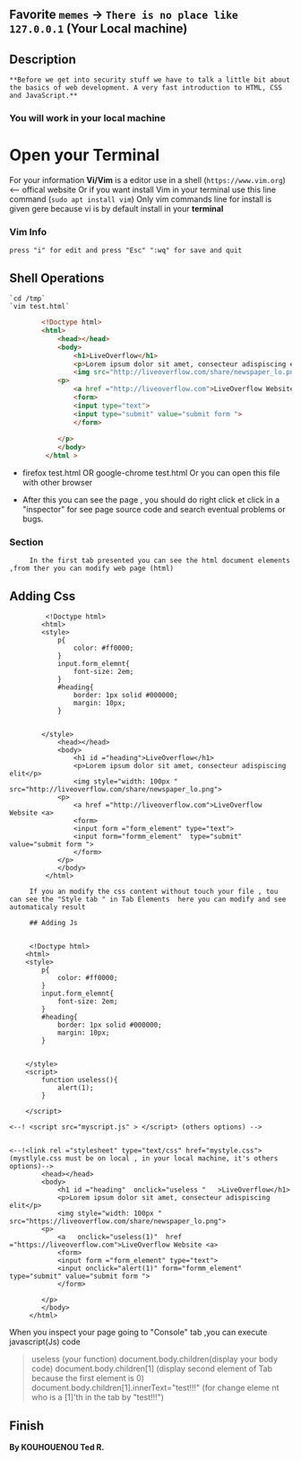  ## Favorite `memes` -> `There is no place like 127.0.0.1` (Your Local machine)

## Description
	**Before we get into security stuff we have to talk a little bit about the basics of web development. A very fast introduction to HTML, CSS and JavaScript.**

 ### You will work in your local machine
# Open your __Terminal__

For your information __Vi/Vim__ is a editor use in a shell (`https://www.vim.org`) <-- offical website 
Or if you want install Vim in your terminal use this line command (`sudo apt install vim`)
Only vim commands line for install is given gere because vi is by default install in your __terminal__

### Vim Info

`press "i" for edit and press "Esc" ":wq" for save and quit` 

## Shell Operations
	`cd /tmp`
	`vim test.html`
```html
		<!Doctype html> 
		<html>
			<head></head>
			<body>
				<h1>LiveOverflow</h1>
				<p>Lorem ipsum dolor sit amet, consecteur adispiscing elit</p>
				<img src="http://liveoverflow.com/share/newspaper_lo.png">
			<p>
				<a href ="http://liveoverflow.com">LiveOverflow Website <a>
				<form>
				<input type="text">
				<input type="submit" value="submit form ">
				</form>
				
			</p>		
			</body>		
		 </html > 
```
		
* firefox test.html OR google-chrome test.html Or you can open this file with other browser
		 
+ After this you can see the page , you should do right click et click in a "inspector"
		 for see page source code and search eventual problems or bugs.
		 
### Section
		 In the first tab presented you can see the html document elements ,from ther you can modify web page (html)
		 
## Adding Css

```html+css 
		 <!Doctype html> 
		<html>
		<style>
			p{
				color: #ff0000;
			}
			input.form_elemnt{
				font-size: 2em;
			}
			#heading{
				border: 1px solid #000000;
				margin: 10px;
			}
		
		
		</style>
			<head></head>
			<body>
				<h1 id ="heading">LiveOverflow</h1>
				<p>Lorem ipsum dolor sit amet, consecteur adispiscing elit</p>
				<img style="width: 100px " src="http://liveoverflow.com/share/newspaper_lo.png">
			<p>
				<a href ="http://liveoverflow.com">LiveOverflow Website <a>
				<form>
				<input form ="form_element" type="text">
				<input form="formm_element"  type="submit" value="submit form ">
				</form>				
			</p>		
			</body>		
		 </html>
```		 
		 If you an modify the css content without touch your file , tou can see the "Style tab " in Tab Elements  here you can modify and see automaticaly result
		 
		 ## Adding Js
		 
			 
		 <!Doctype html> 
		<html>
		<style>
			p{
				color: #ff0000;
			}
			input.form_elemnt{
				font-size: 2em;
			}
			#heading{
				border: 1px solid #000000;
				margin: 10px;
			}
		
		
		</style>
		<script>
			function useless(){
				alert(1);
			}

		</script>		

	<--! <script src="myscript.js" > </script> (others options) -->
		
		
	<--!<link rel ="stylesheet" type="text/css" href="mystyle.css"> (mystlyle.css must be on local , in your local machine, it's others options)-->
			<head></head>
			<body>
				<h1 id ="heading"  onclick="useless "   >LiveOverflow</h1>
				<p>Lorem ipsum dolor sit amet, consecteur adispiscing elit</p>
				<img style="width: 100px " src="https://liveoverflow.com/share/newspaper_lo.png">
			<p>
				<a   onclick="useless(1)"  href ="https://liveoverflow.com">LiveOverflow Website <a>
				<form>
				<input form ="form_element" type="text">
				<input onclick="alert(1)" form="formm_element"  type="submit" value="submit form ">
				</form>
				
			</p>		
			</body>		
		 </html>
 
When you inspect your page going to "Console" tab ,you can execute javascript(Js) code	 

>useless (your function)
>document.body.children(display your body code)
>document.body.children[1] (display second element of Tab because the first element is 0)
>document.body.children[1].innerText="test!!!" (for change eleme nt who is a [1]'th in the tab by "test!!!")		 	 

## Finish
**By KOUHOUENOU Ted R.**		 
